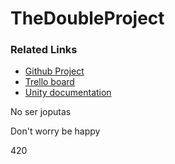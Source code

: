 # TheDoubleProject

### Related Links
 - [Github Project](https://github.com/guplem/TheDoubleProject)
 - [Trello board](google.com)
 - [Unity documentation](https://docs.google.com/document/d/1lQQctdAHYYky9-7DKE6PGhcB72Dc91xfO6J7vdHxMmU/edit?usp=sharing)

No ser joputas



Don't worry be happy







420